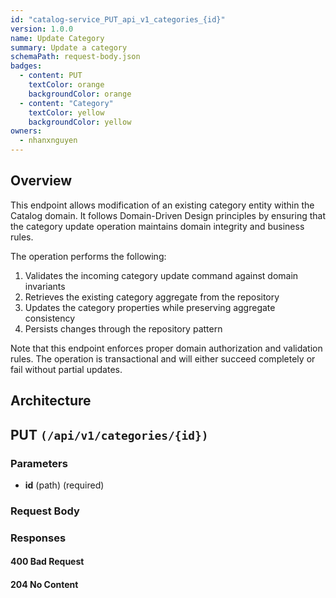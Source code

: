```yaml
---
id: "catalog-service_PUT_api_v1_categories_{id}"
version: 1.0.0
name: Update Category
summary: Update a category
schemaPath: request-body.json
badges:
  - content: PUT
    textColor: orange
    backgroundColor: orange
  - content: "Category"
    textColor: yellow
    backgroundColor: yellow
owners:
  - nhanxnguyen
---
```


## Overview

This endpoint allows modification of an existing category entity within the Catalog domain. It follows Domain-Driven Design principles by ensuring that the category update operation maintains domain integrity and business rules.

The operation performs the following:

1. Validates the incoming category update command against domain invariants
2. Retrieves the existing category aggregate from the repository
3. Updates the category properties while preserving aggregate consistency
4. Persists changes through the repository pattern

Note that this endpoint enforces proper domain authorization and validation rules. The operation is transactional and will either succeed completely or fail without partial updates.

## Architecture

<NodeGraph />

## PUT `(/api/v1/categories/{id})`

### Parameters

- **id** (path) (required)

### Request Body

<SchemaViewer file="request-body.json" maxHeight="500" id="request-body" />

### Responses

#### <span className="text-orange-500">400 Bad Request</span>

<SchemaViewer file="response-400.json" maxHeight="500" id="response-400" />

#### <span className="text-green-500">204 No Content</span>

